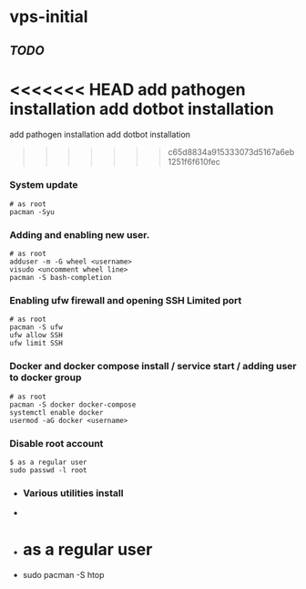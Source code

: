 # vps-initial

## _TODO_
<<<<<<< HEAD
add pathogen installation
add dotbot installation
=======
add pathogen installation
add dotbot installation
>>>>>>> c65d8834a915333073d5167a6eb1251f6f610fec

### System update
```
# as root
pacman -Syu
```

### Adding and enabling new user.

```
# as root
adduser -m -G wheel <username>
visudo <uncomment wheel line>
pacman -S bash-completion
```

### Enabling ufw firewall and opening SSH Limited port

```
# as root
pacman -S ufw
ufw allow SSH
ufw limit SSH
```

### Docker and docker compose install / service start / adding user to docker group
```
# as root
pacman -S docker docker-compose
systemctl enable docker
usermod -aG docker <username>
```

### Disable root account
```
$ as a regular user
sudo passwd -l root
```

- ### Various utilities install
- ```
- # as a regular user
- sudo pacman -S htop 
